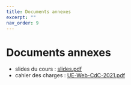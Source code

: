 ```yaml
---
title: Documents annexes
excerpt: ""
nav_order: 9
---
```


# Documents annexes

- slides du cours : [slides.pdf](/assets/pdf/slides.pdf)
- cahier des charges : [UE-Web-CdC-2021.pdf](/assets/pdf/UE-Web-CdC-2022.pdf)
